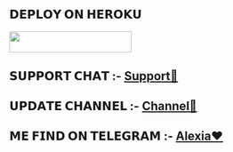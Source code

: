 ## 𝗗𝗘𝗣𝗟𝗢𝗬 𝗢𝗡 𝗛𝗘𝗥𝗢𝗞𝗨

<p align="left"><a href="https://heroku.com/deploy?template=https://github.com/KUNAL12459/officialalexiamusic"> <img src="https://img.shields.io/badge/Deploy%20To%20Heroku-voilet?style=for-the-badge&logo=heroku" width="220" height="38.45"/></a></p>

## 𝗦𝗨𝗣𝗣𝗢𝗥𝗧 𝗖𝗛𝗔𝗧 :- [Support🎊](https://t.me/ALEXIA_SUPPORT)


## 𝗨𝗣𝗗𝗔𝗧𝗘 𝗖𝗛𝗔𝗡𝗡𝗘𝗟 :- [Channel🤩](https://t.me/ALEXIA_UPDATE)

## 𝗠𝗘 𝗙𝗜𝗡𝗗 𝗢𝗡 𝗧𝗘𝗟𝗘𝗚𝗥𝗔𝗠 :- [Alexia❤️](https://t.me/Alexia_Robot)




